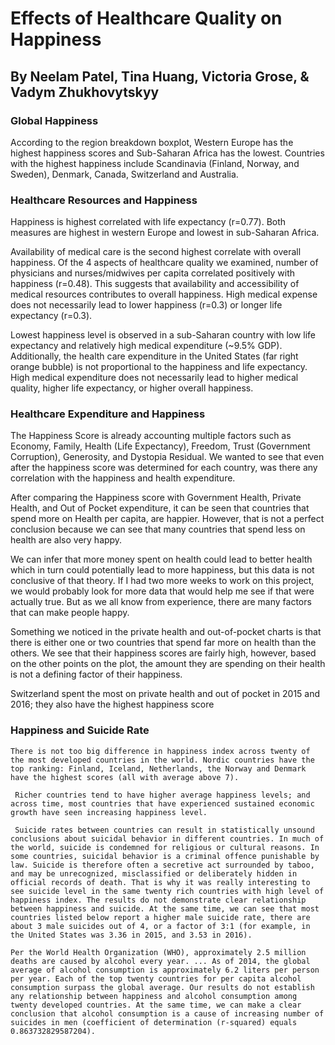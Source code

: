 # Effects of Healthcare Quality on Happiness
## By Neelam Patel, Tina Huang, Victoria Grose, & Vadym Zhukhovytskyy

### Global Happiness
According to the region breakdown boxplot, Western Europe has the highest happiness scores and Sub-Saharan Africa has the lowest. Countries with the highest happiness include Scandinavia (Finland, Norway, and Sweden), Denmark, Canada, Switzerland and Australia.

### Healthcare Resources and Happiness
Happiness is highest correlated with life expectancy (r=0.77). Both measures are highest in western Europe and lowest in sub-Saharan Africa.

Availability of medical care is the second highest correlate with overall happiness. Of the 4 aspects of healthcare quality we examined, number of physicians and nurses/midwives per capita correlated positively with happiness (r=0.48). This suggests that availability and accessibility of medical resources contributes to overall happiness. High medical expense does not necessarily lead to lower happiness (r=0.3) or longer life expectancy (r=0.3).

Lowest happiness level is observed in a sub-Saharan country with low life expectancy and relatively high medical expenditure (~9.5% GDP). Additionally, the health care expenditure in the United States (far right orange bubble) is not proportional to the happiness and life expectancy. High medical expenditure does not necessarily lead to higher medical quality, higher life expectancy, or higher overall happiness.

### Healthcare Expenditure and Happiness

The Happiness Score is already accounting multiple factors such as Economy, Family, Health (Life Expectancy), Freedom, Trust (Government Corruption), Generosity, and Dystopia Residual.  We wanted to see that even after the happiness score was determined for each country, was there any correlation with the happiness and health expenditure. 

After comparing the Happiness score with Government Health, Private Health, and Out of Pocket expenditure, it can be seen that countries that spend more on Health per capita, are happier. However, that is not a perfect conclusion because we can see that many countries that spend less on health are also very happy. 

We can infer that more money spent on health could lead to better health which in turn could potentially lead to more happiness, but this data is not conclusive of that theory. If I had two more weeks to work on this project, we would probably look for more data that would help me see if that were actually true. But as we all know from experience, there are many factors that can make people happy. 

Something we noticed in the private health and out-of-pocket charts is that there is either one or two countries that spend far more on health than the others. We see that their happiness scores are fairly high, however, based on the other points on the plot, the amount they are spending on their health is not a defining factor of their happiness.

Switzerland spent the most on private health and out of pocket in 2015 and 2016; they also have the highest happiness score


### Happiness and Suicide Rate

    There is not too big difference in happiness index across twenty of the most developed countries in the world. Nordic countries have the top ranking: Finland, Iceland, Netherlands, the Norway and Denmark have the highest scores (all with average above 7).

     Richer countries tend to have higher average happiness levels; and across time, most countries that have experienced sustained economic growth have seen increasing happiness level.

     Suicide rates between countries can result in statistically unsound conclusions about suicidal behavior in different countries. In much of the world, suicide is condemned for religious or cultural reasons. In some countries, suicidal behavior is a criminal offence punishable by law. Suicide is therefore often a secretive act surrounded by taboo, and may be unrecognized, misclassified or deliberately hidden in official records of death. That is why it was really interesting to see suicide level in the same twenty rich countries with high level of happiness index. The results do not demonstrate clear relationship between happiness and suicide. At the same time, we can see that most countries listed below report a higher male suicide rate, there are about 3 male suicides out of 4, or a factor of 3:1 (for example, in the United States was 3.36 in 2015, and 3.53 in 2016). 

    Per the World Health Organization (WHO), approximately 2.5 million deaths are caused by alcohol every year. ... As of 2014, the global average of alcohol consumption is approximately 6.2 liters per person per year. Each of the top twenty countries for per capita alcohol consumption surpass the global average. Our results do not establish any relationship between happiness and alcohol consumption among twenty developed countries. At the same time, we can make a clear conclusion that alcohol consumption is a cause of increasing number of suicides in men (coefficient of determination (r-squared) equals 0.863732829587204).

